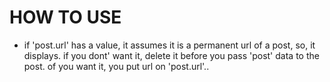 
# HOW TO USE

* if 'post.url' has a value, it assumes it is a permanent url of a post, so, it displays.
    if you dont' want it, delete it before you pass 'post' data to the post.
    of you want it, you put url on 'post.url'..